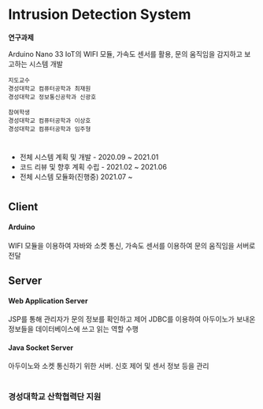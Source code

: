 # Intrusion Detection System

<b>연구과제</b> 

Arduino Nano 33 IoT의 WIFI 모듈, 가속도 센서를 활용, 문의 움직임을 감지하고 보고하는 시스템 개발

```
지도교수
경성대학교 컴퓨터공학과 최재원
경성대학교 정보통신공학과 신광호

참여학생
경성대학교 컴퓨터공학과 이상호
경성대학교 컴퓨터공학과 임주형
```

#

+ 전체 시스템 계획 및 개발 - 2020.09 ~ 2021.01
+ 코드 리뷰 및 향후 계획 수립 - 2021.02 ~ 2021.06
+ 전체 시스템 모듈화(진행중) 2021.07 ~

#

## Client
#### Arduino
WIFI 모듈을 이용하여 자바와 소켓 통신, 가속도 센서를 이용하여 문의 움직임을 서버로 전달

## Server
#### Web Application Server
JSP를 통해 관리자가 문의 정보를 확인하고 제어
JDBC를 이용하여 아두이노가 보내온 정보들을 데이터베이스에 쓰고 읽는 역할 수행

#### Java Socket Server
아두이노와 소켓 통신하기 위한 서버. 신호 제어 및 센서 정보 등을 관리

#

### 경성대학교 산학협력단 지원
